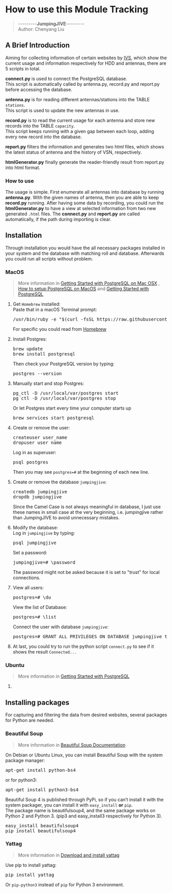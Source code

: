 # How to use this Module Tracking
>---------**JumpingJIVE**---------\
>Author: Chenyang Liu

## A Brief Introduction
 
 Aiming for collecting information of certain websites by [IVS](https://ivscc.gsfc.nasa.gov/program/index.html),
 which show the current usage and information respectively for
 HDD and antennas, there are 5 scripts in total. <br>
 
 **connect.py** is used to connect the PostgreSQL database. <br>
 This script is automatically called by antenna.py, record.py and report.py before accessing the database.
 
 **antenna.py** is for reading different antennas/stations into the TABLE `stations`.<br>
 This script is used to update the new antennas in use. 
 
 **record.py** is to read the current usage for each antenna and store new records into the TABLE `capacity`.<br>
 This script keeps running with a given gap between each loop, adding every new record into the database. 
 
 **report.py** filters the information and generates two html files, which shows the latest status of antenna 
 and the history of VSN, respectively. <br>
 
 **htmlGenerator.py** finally generate the reader-friendly result from report.py into html format.
 
 ### How to use
 The usage is simple. First enumerate all antennas into database by running **antenna.py**. With the given names of
 antenna, then you are able to keep **record.py** running. After having some data by recording, you could run the 
 **htmlGenerator.py** to have a view at selected information from two new generated `.html` files. The **connect.py**
 and **report.py** are called automatically, if the path during importing is clear.

##  Installation
Through installation you would have the all necessary packages installed in your system and the database with matching
roll and database. Afterwards you could run all scripts without problem.
### MacOS
>More information in
>[Getting Started with PostgreSQL on Mac OSX](
https://www.codementor.io/engineerapart/getting-started-with-postgresql-on-mac-osx-are8jcopb)
, [How to setup PostgreSQL on MacOS](https://www.robinwieruch.de/postgres-sql-macos-setup) and
[Getting Started with PostgreSQL](https://www.ntu.edu.sg/home/ehchua/programming/sql/PostgreSQL_GetStarted.html)
1.  Get `Homebrew` installed:<br>
    Paste that in a macOS Terminal prompt:
    <pre>/usr/bin/ruby -e "$(curl -fsSL https://raw.githubusercontent.com/Homebrew/install/master/install)"</pre>
    For specific you could read from [Homebrew](https://brew.sh)

2.  Install Postgres:
    <pre>brew update
    brew install postgresql</pre>
    Then check your PostgreSQL version by typing:
    <pre>postgres --version</pre>
    
3.  Manually start and stop Postgres:
    <pre>pg_ctl -D /usr/local/var/postgres start
    pg_ctl -D /usr/local/var/postgres stop</pre>
    Or let Postgres start every time your computer starts up
    <pre>brew services start postgresql</pre>
    
4.  Create or remove the user:
    <pre>createuser user_name
    dropuser user_name</pre>
    Log in as superuser:
    <pre>psql postgres</pre>
    Then you may see `postgres=#` at the beginning of each new line. <br>

5.  Create or remove the database `jumpingjive`:
    <pre>createdb jumpingjive
    dropdb jumpingjive</pre>
    Since the Camel Case is not always meaningful in database, I just use these names in small case at the
    very beginning, i.e. jumpingjive rather than JumpingJIVE to avoid unnecessary mistakes.

6.  Modify the database: <br>
    Log in `jumpingjive` by typing:
    <pre>psql jumpingjive</pre>
    Set a password:
    <pre>jumpingjive=# \password</pre>
    The password might not be asked because it is set to "trust" for local connections.
    
7.  View all users:
    <pre>postgres=# \du</pre>
    View the list of Database:
    <pre>postgres=# \list</pre>
    Connect the user with database `jumpingjive`:
    <pre>postgres=# GRANT ALL PRIVILEGES ON DATABASE jumpingjive to user_name</pre>
    
8.  At last, you could try to run the python script `connect.py` to see if it shows the result `Connected...`
### Ubuntu
>More information in
>[Getting Started with PostgreSQL](https://www.ntu.edu.sg/home/ehchua/programming/sql/PostgreSQL_GetStarted.html)
1. 


## Installing packages
 
For capturing and filtering the data from desired websites, several packages for Python are needed. 

### Beautiful Soup
>More information in [Beautiful Soup Documentation](https://www.crummy.com/software/BeautifulSoup/bs4/doc/)

On Debian or Ubuntu Linux, you can install Beautiful Soup with the system package manager:

<pre>apt-get install python-bs4 </pre> or for python3:
<pre>apt-get install python3-bs4 </pre> 

Beautiful Soup 4 is published through PyPi, so if you can’t install it with the system packager, 
you can install it with `easy_install` **or** `pip`. <br>
The package name is beautifulsoup4, and the same package works on Python 2 and Python 3. 
(pip3 and easy_install3 respectively for Python 3).

<pre>easy_install beautifulsoup4
pip install beautifulsoup4 </pre> 

### Yattag
> More information in [Download and install yattag](https://www.yattag.org/download-install)

Use pip to install yattag:

<pre>pip install yattag</pre>

Or `pip-python3` instead of `pip` for Python 3 environment.
